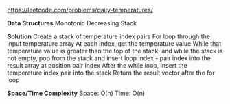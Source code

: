 https://leetcode.com/problems/daily-temperatures/

**Data Structures**
	Monotonic Decreasing Stack

**Solution**
	Create a stack of temperature index pairs
	For loop through the input temperature array
	At each index, get the temperature value
	While that temperature value is greater than the top of the stack, and while the stack is not empty, pop from the stack and insert loop index - pair index into the result array at position pair index
	After the while loop, insert the temperature index pair into the stack
	Return the result vector after the for loop

**Space/Time Complexity**
	Space: O(n)
	Time: O(n)